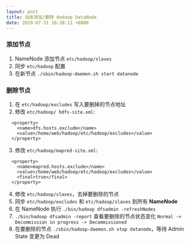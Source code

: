 ```yaml
---
layout: post
title: 动态添加/删除 Hadoop DataNode
date: 2019-07-31 16:28:11 +0800
---
```


### 添加节点

1. NameNode 添加节点 `etc/hadoop/slaves`
1. 同步 `etc/hadoop` 配置
1. 在新节点 `./sbin/hadoop-daemon.sh start datanode`

### 删除节点

1. 在 `etc/hadoop/excludes` 写入要删掉的节点地址
2. 修改 `etc/hadoop/ hdfs-site.xml`:
```
  <property>
    <name>dfs.hosts.exclude</name>
    <value>/home/web/hadoop/etc/hadoop/excludes</value>
  </property>
```
3. 修改 `etc/hadoop/mapred-site.xml`:
```
  <property>
    <name>mapred.hosts.exclude</name>
    <value>/home/web/hadoop/etc/hadoop/excludes</value>
    <final>true</final>
  </property>
```
4. 修改 `etc/hadoop/slaves`，去掉要删除的节点
5. 同步 `etc/hadoop/excludes` 和 `etc/hadoop/slaves` 到所有 **NameNode**
6. 在 NameNode 执行 `./bin/hadoop dfsadmin -refreshNodes`
7. `./bin/hadoop dfsadmin -report` 查看要删除的节点状态变化 `Normal -> Decommission in progress -> Decommissioned`
8. 在要删除的节点 `./sbin/hadoop-daemon.sh stop datanode`，等待 Admin State 变更为 Dead

